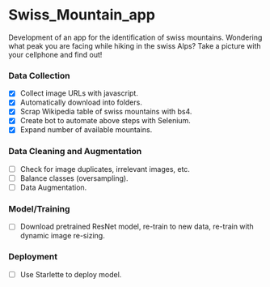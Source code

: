 # Swiss_Mountain_app
Development of an app for the identification of swiss mountains. Wondering what peak you are facing while hiking in the swiss Alps? Take a picture with your cellphone and find out!

### Data Collection

- [x] Collect image URLs with javascript.
- [x] Automatically download into folders.
- [x] Scrap Wikipedia table of swiss mountains with bs4.
- [x] Create bot to automate above steps with Selenium.
- [x] Expand number of available mountains.

### Data Cleaning and Augmentation

- [ ] Check for image duplicates, irrelevant images, etc.
- [ ] Balance classes (oversampling).
- [ ] Data Augmentation.

### Model/Training

- [ ] Download pretrained ResNet model, re-train to new data, re-train with dynamic image re-sizing.

### Deployment

- [ ] Use Starlette to deploy model.
